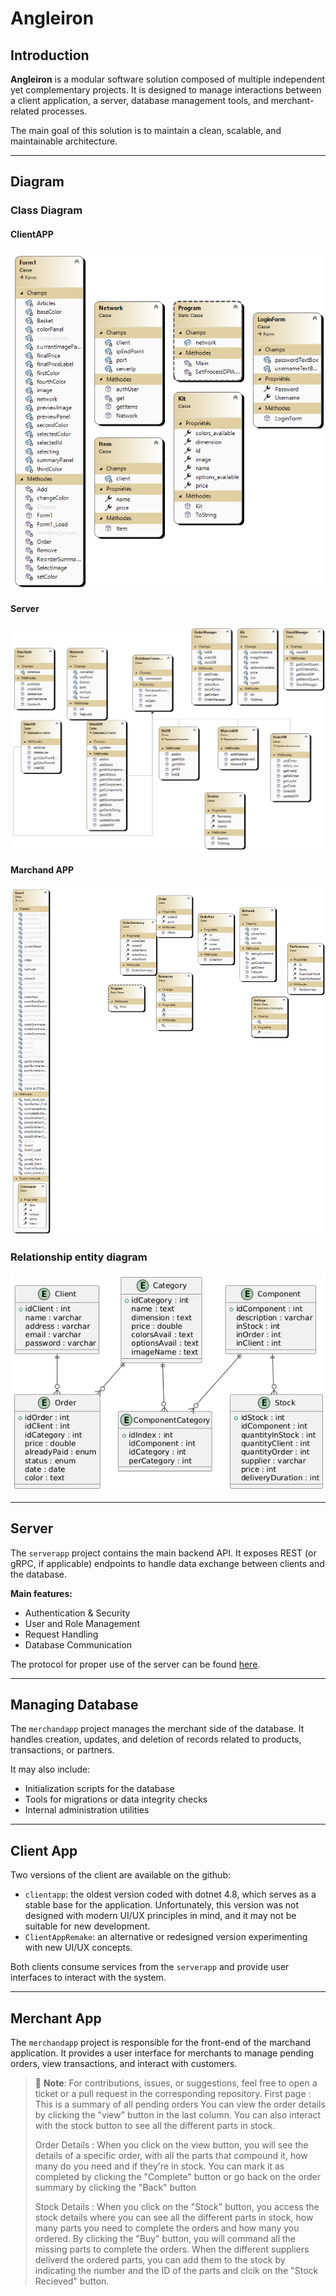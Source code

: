 ﻿# Angleiron

## Introduction

**Angleiron** is a modular software solution composed of multiple independent yet complementary projects. It is designed to manage interactions between a client application, a server, database management tools, and merchant-related processes.

The main goal of this solution is to maintain a clean, scalable, and maintainable architecture.

---

## Diagram
### Class Diagram
#### ClientAPP
![alt text](./ClassDiagram1.png)
#### Server 
![alt text](./Class_diagramme_Server.png)
#### Marchand APP
![alt text](./ClassDiagram_marchandapp.png)
### Relationship entity diagram
![alt text](./Relationship_entity_diagram.png)

---

## Server

The `serverapp` project contains the main backend API. It exposes REST (or gRPC, if applicable) endpoints to handle data exchange between clients and the database.

**Main features:**
- Authentication & Security
- User and Role Management
- Request Handling
- Database Communication

The protocol for proper use of the server can be found [here](doc/protocol.md).

---
## Managing Database

The `merchandapp` project manages the merchant side of the database. It handles creation, updates, and deletion of records related to products, transactions, or partners.

It may also include:
- Initialization scripts for the database
- Tools for migrations or data integrity checks
- Internal administration utilities

---

## Client App

Two versions of the client are available on the github:

- `clientapp`: the oldest version coded with dotnet 4.8, which serves as a stable base for the application. Unfortunately, this version was not designed with modern UI/UX principles in mind, and it may not be suitable for new development.
- `ClientAppRemake`: an alternative or redesigned version experimenting with new UI/UX concepts.

Both clients consume services from the `serverapp` and provide user interfaces to interact with the system.

---

## Merchant App

The `merchandapp` project is responsible for the front-end of the marchand application. It provides a user interface for merchants to manage pending orders, view transactions, and interact with customers.


> 📌 **Note**: For contributions, issues, or suggestions, feel free to open a ticket or a pull request in the corresponding repository.
> First page : This is a summary of all pending orders
> You can view the order details by clicking the "view" button in the last column. You can also interact with the stock button to see all the different parts in stock.
>
> Order Details : When you click on the view button, you will see the details of a specific order, with all the parts that compound it, how many do you need and if they're in stock. You can mark it as completed by clicking the "Complete" button or go back on the order summary by clicking the "Back" button
>
> Stock Details : When you click on the "Stock" button, you access the stock details where you can see all the different parts in stock, how many parts you need to complete the orders and how many you ordered. By clicking the "Buy" button, you will command all the missing parts to complete the orders. When the different suppliers deliverd the ordered parts, you can add them to the stock by indicating the number and the ID of the parts and clcik on the "Stock Recieved" button.
